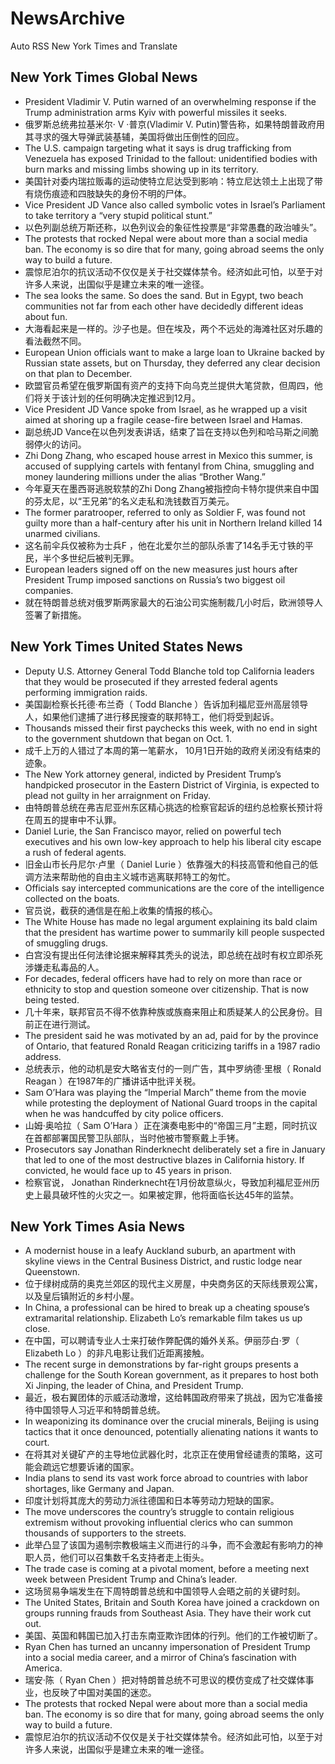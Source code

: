 # NewsArchive
Auto RSS New York Times and Translate

## New York Times Global News
* President Vladimir V. Putin warned of an overwhelming response if the Trump administration arms Kyiv with powerful missiles it seeks.
* 俄罗斯总统弗拉基米尔· V ·普京(Vladimir V. Putin)警告称，如果特朗普政府用其寻求的强大导弹武装基辅，美国将做出压倒性的回应。
* The U.S. campaign targeting what it says is drug trafficking from Venezuela has exposed Trinidad to the fallout: unidentified bodies with burn marks and missing limbs showing up in its territory.
* 美国针对委内瑞拉贩毒的运动使特立尼达受到影响：特立尼达领土上出现了带有烧伤痕迹和四肢缺失的身份不明的尸体。
* Vice President JD Vance also called symbolic votes in Israel’s Parliament to take territory a “very stupid political stunt.”
* 以色列副总统万斯还称，以色列议会的象征性投票是“非常愚蠢的政治噱头”。
* The protests that rocked Nepal were about more than a social media ban. The economy is so dire that for many, going abroad seems the only way to build a future.
* 震惊尼泊尔的抗议活动不仅仅是关于社交媒体禁令。经济如此可怕，以至于对许多人来说，出国似乎是建立未来的唯一途径。
* The sea looks the same. So does the sand. But in Egypt, two beach communities not far from each other have decidedly different ideas about fun.
* 大海看起来是一样的。沙子也是。但在埃及，两个不远处的海滩社区对乐趣的看法截然不同。
* European Union officials want to make a large loan to Ukraine backed by Russian state assets, but on Thursday, they deferred any clear decision on that plan to December.
* 欧盟官员希望在俄罗斯国有资产的支持下向乌克兰提供大笔贷款，但周四，他们将关于该计划的任何明确决定推迟到12月。
* Vice President JD Vance spoke from Israel, as he wrapped up a visit aimed at shoring up a fragile cease-fire between Israel and Hamas.
* 副总统JD Vance在以色列发表讲话，结束了旨在支持以色列和哈马斯之间脆弱停火的访问。
* Zhi Dong Zhang, who escaped house arrest in Mexico this summer, is accused of supplying cartels with fentanyl from China, smuggling and money laundering millions under the alias “Brother Wang.”
* 今年夏天在墨西哥逃脱软禁的Zhi Dong Zhang被指控向卡特尔提供来自中国的芬太尼，以“王兄弟”的名义走私和洗钱数百万美元。
* The former paratrooper, referred to only as Soldier F, was found not guilty more than a half-century after his unit in Northern Ireland killed 14 unarmed civilians.
* 这名前伞兵仅被称为士兵F ，他在北爱尔兰的部队杀害了14名手无寸铁的平民，半个多世纪后被判无罪。
* European leaders signed off on the new measures just hours after President Trump imposed sanctions on Russia’s two biggest oil companies.
* 就在特朗普总统对俄罗斯两家最大的石油公司实施制裁几小时后，欧洲领导人签署了新措施。

## New York Times United States News
* Deputy U.S. Attorney General Todd Blanche told top California leaders that they would be prosecuted if they arrested federal agents performing immigration raids.
* 美国副检察长托德·布兰奇（ Todd Blanche ）告诉加利福尼亚州高层领导人，如果他们逮捕了进行移民搜查的联邦特工，他们将受到起诉。
* Thousands missed their first paychecks this week, with no end in sight to the government shutdown that began on Oct. 1.
* 成千上万的人错过了本周的第一笔薪水， 10月1日开始的政府关闭没有结束的迹象。
* The New York attorney general, indicted by President Trump’s handpicked prosecutor in the Eastern District of Virginia, is expected to plead not guilty in her arraignment on Friday.
* 由特朗普总统在弗吉尼亚州东区精心挑选的检察官起诉的纽约总检察长预计将在周五的提审中不认罪。
* Daniel Lurie, the San Francisco mayor, relied on powerful tech executives and his own low-key approach to help his liberal city escape a rush of federal agents.
* 旧金山市长丹尼尔·卢里（ Daniel Lurie ）依靠强大的科技高管和他自己的低调方法来帮助他的自由主义城市逃离联邦特工的匆忙。
* Officials say intercepted communications are the core of the intelligence collected on the boats.
* 官员说，截获的通信是在船上收集的情报的核心。
* The White House has made no legal argument explaining its bald claim that the president has wartime power to summarily kill people suspected of smuggling drugs.
* 白宫没有提出任何法律论据来解释其秃头的说法，即总统在战时有权立即杀死涉嫌走私毒品的人。
* For decades, federal officers have had to rely on more than race or ethnicity to stop and question someone over citizenship. That is now being tested.
* 几十年来，联邦官员不得不依靠种族或族裔来阻止和质疑某人的公民身份。目前正在进行测试。
* The president said he was motivated by an ad, paid for by the province of Ontario, that featured Ronald Reagan criticizing tariffs in a 1987 radio address.
* 总统表示，他的动机是安大略省支付的一则广告，其中罗纳德·里根（ Ronald Reagan ）在1987年的广播讲话中批评关税。
* Sam O’Hara was playing the “Imperial March” theme from the movie while protesting the deployment of National Guard troops in the capital when he was handcuffed by city police officers.
* 山姆·奥哈拉（ Sam O’Hara ）正在演奏电影中的“帝国三月”主题，同时抗议在首都部署国民警卫队部队，当时他被市警察戴上手铐。
* Prosecutors say Jonathan Rinderknecht deliberately set a fire in January that led to one of the most destructive blazes in California history. If convicted, he would face up to 45 years in prison.
* 检察官说， Jonathan Rinderknecht在1月份故意纵火，导致加利福尼亚州历史上最具破坏性的火灾之一。如果被定罪，他将面临长达45年的监禁。

## New York Times Asia News
* A modernist house in a leafy Auckland suburb, an apartment with skyline views in the Central Business District, and rustic lodge near Queenstown.
* 位于绿树成荫的奥克兰郊区的现代主义房屋，中央商务区的天际线景观公寓，以及皇后镇附近的乡村小屋。
* In China, a professional can be hired to break up a cheating spouse’s extramarital relationship. Elizabeth Lo’s remarkable film takes us up close.
* 在中国，可以聘请专业人士来打破作弊配偶的婚外关系。伊丽莎白·罗（ Elizabeth Lo ）的非凡电影让我们近距离接触。
* The recent surge in demonstrations by far-right groups presents a challenge for the South Korean government, as it prepares to host both Xi Jinping, the leader of China, and President Trump.
* 最近，极右翼团体的示威活动激增，这给韩国政府带来了挑战，因为它准备接待中国领导人习近平和特朗普总统。
* In weaponizing its dominance over the crucial minerals, Beijing is using tactics that it once denounced, potentially alienating nations it wants to court.
* 在将其对关键矿产的主导地位武器化时，北京正在使用曾经谴责的策略，这可能会疏远它想要诉诸的国家。
* India plans to send its vast work force abroad to countries with labor shortages, like Germany and Japan.
* 印度计划将其庞大的劳动力派往德国和日本等劳动力短缺的国家。
* The move underscores the country’s struggle to contain religious extremism without provoking influential clerics who can summon thousands of supporters to the streets.
* 此举凸显了该国为遏制宗教极端主义而进行的斗争，而不会激起有影响力的神职人员，他们可以召集数千名支持者走上街头。
* The trade case is coming at a pivotal moment, before a meeting next week between President Trump and China’s leader.
* 这场贸易争端发生在下周特朗普总统和中国领导人会晤之前的关键时刻。
* The United States, Britain and South Korea have joined a crackdown on groups running frauds from Southeast Asia. They have their work cut out.
* 美国、英国和韩国已加入打击东南亚欺诈团体的行列。他们的工作被切断了。
* Ryan Chen has turned an uncanny impersonation of President Trump into a social media career, and a mirror of China’s fascination with America.
* 瑞安·陈（ Ryan Chen ）把对特朗普总统不可思议的模仿变成了社交媒体事业，也反映了中国对美国的迷恋。
* The protests that rocked Nepal were about more than a social media ban. The economy is so dire that for many, going abroad seems the only way to build a future.
* 震惊尼泊尔的抗议活动不仅仅是关于社交媒体禁令。经济如此可怕，以至于对许多人来说，出国似乎是建立未来的唯一途径。

